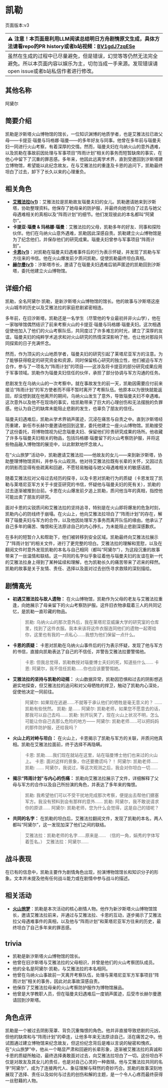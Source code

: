 # 凯勒
页面版本:v3
 

| :warning: 注意！本页面是利用LLM阅读总结明日方舟剧情原文生成，具体方法请看repo的PR history或者b站视频：[BV1gdJ7zqESe](https://www.bilibili.com/video/BV1gdJ7zqESe/)         |
|:----------------------------|
| 虽然在生成的过程中已尽量避免，但是错误，幻觉等等仍然无法完全避免。所以本页面内容以娱乐为主，切勿当成一手来源。发现错误请open issue或者b站私信作者进行修改。|



## 其他名称
阿黛尔
## 简要介绍
凯勒是汐斯塔火山博物馆的馆长，一位知识渊博的地质学者，也是艾雅法拉已故父母——卡提亚·瑙曼与玛格娜·瑙曼——的多年好友与同事。他曾在多年前与瑙曼夫妇一同进行火山考察，有着深厚的交情。然而，瑙曼夫妇在乌纳火山的意外遇难，以及凯勒在事故前因处理与军事项目“阵雨计划”相关的事务而短暂缺席的事实，在他心中留下了沉重的罪恶感。多年来，他因此远离学术界，直到受邀回到汐斯塔建立博物馆，希望能以此纪念故友。在与艾雅法拉的重逢及卡恩的追问下，凯勒最终坦白了过去，卸下了长久以来的心理重负。
## 相关角色
-   **[艾雅法拉](char_180_amgoat.md)([v1](../chars/char_180_amgoat.md))**：艾雅法拉是凯勒故友瑙曼夫妇的女儿。凯勒邀请她来到汐斯塔，协助整理资料。他保存了她母亲的防护服，并最终向她坦白了过去与她父母遇难相关的真相以及“阵雨计划”的细节。他们发现彼此的本名都叫“阿黛尔”。
-   **卡提亚·瑙曼 & 玛格娜·瑙曼**：艾雅法拉的父母，凯勒多年的好友、同事和探险伙伴。他们在乌纳火山意外遇难，凯勒因此深感自责。凯勒建立火山博物馆是为了纪念他们，并保存他们的研究成果。瑙曼夫妇曾参与军事项目“阵雨计划”。
-   **[卡恩](extended_char_ka_en.md)([v1](../chars/extended_char_ka_en.md))**：对凯勒在瑙曼夫妇遇难事件后的行为表示怀疑，并发现了凯勒与军方往来的书信。他在火山爆发前夕质问凯勒，促使凯勒最终坦白真相。
-   **[赫尔曼](extended_char_he_er_man.md)([v1](../chars/extended_char_he_er_man.md))**：汐斯塔市长，邀请了在瑙曼夫妇遇难后销声匿迹的凯勒回到汐斯塔，委托他建立火山博物馆。
## 详细介绍
凯勒，全名阿黛尔·凯勒，是新汐斯塔火山博物馆的馆长。他的故事与汐斯塔这座火山城市的历史以及艾雅法拉的家庭悲剧紧密相连。

多年前，在旧汐斯塔，凯勒还是一名学生（尽管他的专业最初并非火山学），他在一家咖啡馆偶然结识了前来考察火山的卡提亚·瑙曼与玛格娜·瑙曼夫妇。这次相遇促使他加入了他们的火山考察队伍，共同度过了许多难忘的时光，建立了深厚的友谊。瑙曼夫妇的纯粹学术追求和对火山研究的热情深深影响了他，也让他对那段共同探索的日子充满怀念。

然而，作为顶尖的火山地质学者，瑙曼夫妇的研究引起了莱塔尼亚军方的注意。为了能够获得稳定的研究资金和资源，同时保留核心研究的独立性，他们被迫与军方合作，参与了一项名为“阵雨计划”的项目——这涉及将卡提亚的部分研究成果应用于军事领域。凯勒作为瑙曼夫妇信任的伙伴，承担了部分协调与军方沟通的任务。

悲剧发生在乌纳火山的一次考察中。就在事故发生的前一天，凯勒因需要应付前来接洽“阵雨计划”的军方使者而不得不暂时离开了考察队伍。他原本以为很快就能返回，却没想到就在他离开的期间，乌纳火山发生了意外，导致瑙曼夫妇不幸遇难。这次意外以及他不在现场的事实，给凯勒带来了巨大的心理创伤和无法摆脱的负罪感。他认为自己的缺席未能阻止悲剧的发生，也辜负了朋友的信任。

瑙曼夫妇遇难后，凯勒从学术界销声匿迹，沉浸在痛苦与自责之中。直到汐斯塔经历重建，新任市长赫尔曼邀请他回到这里，委托他建立一座火山博物馆。凯勒接受了这份委托，将博物馆视为纪念瑙曼夫妇、保留他们珍贵研究成果的场所。他收藏了许多与瑙曼夫妇相关的物品，包括玛格娜·瑙曼留下的火山考察防护服，并将这些物品融入博物馆的展览中，以此默默地怀念故人。

在“火山旅梦”活动中，凯勒邀请艾雅法拉——他故友的女儿——来到新汐斯塔，协助整理博物馆资料，并参与火山观测。他对待艾雅法拉既有长辈的关怀，又因过去的阴影而显得有些疏离和回避，不愿轻易触碰与她父母遇难相关的敏感话题。

随着艾雅法拉对父母过去经历的探寻，以及卡恩对凯勒行为的质疑（卡恩发现了凯勒与莱塔尼亚军方关于卡提亚研究的书信，怀疑他与瑙曼夫妇的死有关），凯勒的过去逐渐被推到台前。卡恩在火山爆发前夕追上凯勒，质问他当年的真相，指控他可能出卖了朋友的研究。

面对卡恩的尖锐质问和艾雅法拉的坚持追寻，特别是在火山即将爆发的危急时刻，凯勒内心的防线终于崩塌。在火山上，他向艾雅法拉坦白了“阵雨计划”的存在，解释了瑙曼夫妇与军方的合作，以及他因处理军方事务而离开队伍的缘由。他承认了自己多年的痛苦、悔恨和无法原谅自己的内心挣扎，为未能阻止悲剧深感歉疚。

在多利的短暂介入和帮助下，他们被转移到安全区域。凯勒最终向艾雅法拉展示了“阵雨计划”的相关文件，进行了更完整的坦白。艾雅法拉的理解和宽慰，以及在翻阅文件时意外发现凯勒的本名与自己相同（都叫“阿黛尔”），为这段沉重的故事带来了一丝温情和联结。这一共同的名字似乎象征着他与瑙曼夫妇的友谊在新一代的艾雅法拉身上得到了某种延续和理解，也为凯勒长久的痛苦带来了迟来的释然。凯勒的故事是关于友情、责任、选择以及面对过去创伤寻求救赎的深刻描绘。
## 剧情高光
*   **初遇艾雅法拉与故人遗物：** 在火山博物馆，凯勒作为父母的老友与艾雅法拉重逢，向她展示了母亲留下的火山考察防护服。这件旧衣物承载着三人的共同记忆，是凯勒一直珍藏的物品。
    > 凯勒: 乌纳火山的那次意外后，我在莱塔尼亚威廉大学的研究室的仓库里，找到了这件衣服。我本来该将这件衣服连同他们的遗物一起寄给你，这里也有我的一点私心......我想为他们保留一点什么。
*   **卡恩的质疑：** 卡恩对凯勒在乌纳火山事件后的行为表示怀疑，发现了他与军方的书信，直接向凯勒表达了自己的不信任，并警告艾雅法拉要警惕他。
    > 卡恩: 但我总觉得，凯勒教授对瑙曼博士夫妇的死，知道些什么......
    > 卡恩: 阿黛尔，我不信任凯勒......你也应该要警惕她。
*   **艾雅法拉的坚持与凯勒的动摇：** 火山数据异常，凯勒因恐惧和过去的阴影想逃避实地探查，但艾雅法拉的追问和对父母牺牲的捍卫，触动了凯勒内心深处，促使他决定一同前往。
    > 阿黛尔: 如果现在逃避......不就等于承认他们的牺牲是毫无意义的？
    > ......
    > 凯勒有些恍然。
    > 凯勒: 是......
    > 阿黛尔: 凯勒老师，如果您不愿意去的话，那我可以自己去吗......
    > 凯勒: 别开玩笑了，现在火山上状况不明，怎么可能让你自己去那么危险的地方——
    > 阿黛尔: 凯勒老师......可以把妈妈的那件防护服，还给我吗？
*   **火山上的对峙与坦白：** 在火山上，卡恩揭示了凯勒与军方的关联，并质问他真相。凯勒在艾雅法拉面前，终于选择不再隐瞒。
    > 卡恩: 凯勒......我们现在就站在这里，站在瑙曼博士他们也来过的火山上。
    > 卡恩: 面对这样的景象，你还要撒谎吗？！
    > 阿黛尔: 凯勒老师......
    > 凯勒: ...... 阿黛尔，我说过，等这次观测之后，我会对你坦白一切......
*   **揭示“阵雨计划”与内心的伤痛：** 凯勒向艾雅法拉展示了文件，详细解释了父母与军方的合作以及自己所扮演的角色，并表达了多年来的悔恨。
    > 凯勒: 我希望他们可以不受干扰地完成那次考察，便提出去帮他们搪塞军方。我没有预料到会有那样的意外......
    > 凯勒: 阿黛尔，我不敢说请求你的原谅......
    > 阿黛尔: 凯勒老师，您为什么会觉得，这是自己的错呢？
*   **共同的名字：** 在凯勒的坦白后，艾雅法拉翻阅文件，发现了凯勒的本名，两人都叫“阿黛尔”，这一发现加深了他们之间的联结。
    > 艾雅法拉：凯勒老师的名字......原来是......
    > （信的一角，娟秀的字体写着签名。）
    > 艾雅法拉：阿黛尔......
## 战斗表现
在已有的信息中，凯勒主要作为剧情角色出现，扮演博物馆馆长和知识分子的形象。文本并未提及他有任何战斗能力或在剧情中参与战斗的描述。
## 相关活动
-   **[火山旅梦](../stories/act27side.md)**：凯勒是本次活动的核心剧情人物。他作为新汐斯塔火山博物馆馆长，邀请艾雅法拉前来，并通过与艾雅法拉、卡恩的互动，逐步揭示了艾雅法拉父母遇难事件的真相，以及他与“阵雨计划”和莱塔尼亚军方往来的历史，最终坦白了自己多年来的罪恶感。
## trivia
*   凯勒是新汐斯塔火山博物馆的馆长。
*   他曾在旧汐斯塔与艾雅法拉的父母相识，并曾是他们的火山考察团队成员。
*   他的全名是阿黛尔·凯勒，与艾雅法拉的本名相同。
*   他曾在乌纳火山事故前一天离开考察队伍，处理与莱塔尼亚军方军事项目“阵雨计划”相关的事务，因此对此事故深感自责。
*   他保存了艾雅法拉母亲的火山考察防护服作为博物馆展品。
*   他曾是大学教职人员，但在瑙曼夫妇遇难后一度销声匿迹，后受市长赫尔曼邀请回到汐斯塔。
## 角色点评
凯勒是一个被过去阴影笼罩、背负沉重悔恨的角色。他并非直接导致悲剧的元凶，但他的缺席和与“阵雨计划”的牵连，让他多年来无法原谅自己，活在痛苦之中。他试图通过建立博物馆来纪念故友，但这份纪念背后是难以言说的秘密和愧疚。在“火山旅梦”中，他从一个略显严肃和回避的长辈形象，逐渐被艾雅法拉的真诚和卡恩的质疑所触动，最终选择勇敢面对过去，向艾雅法拉坦白了一切。这份坦白不仅是对故友及其女儿的责任，也是对自己心灵的一种救赎。他与艾雅法拉共同的名字“阿黛尔”，成为了连接两代人、象征理解与释然的奇妙巧合。凯勒的故事深刻地展现了选择、责任以及如何与过去的创伤和解的主题，是一个令人心疼而最终获得一丝慰藉的人物。